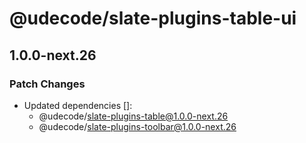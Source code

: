 # @udecode/slate-plugins-table-ui

## 1.0.0-next.26
### Patch Changes

- Updated dependencies []:
  - @udecode/slate-plugins-table@1.0.0-next.26
  - @udecode/slate-plugins-toolbar@1.0.0-next.26
